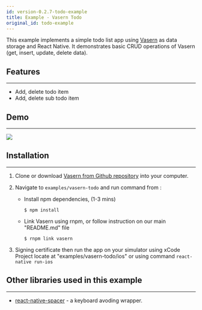```yaml
---
id: version-0.2.7-todo-example
title: Example - Vasern Todo
original_id: todo-example
---
```


This example implements a simple todo list app using [Vasern](https://github.com/ambistudio/vasern)  as data storage and React Native.
It demonstrates basic CRUD operations of Vasern (get, insert, update, delete data).

## Features

---

- Add, delete todo item
- Add, delete sub todo item

## Demo

---

![](https://media.giphy.com/media/3MdQ2n83c565RuHRlI/giphy.gif)


## Installation

---

1. Clone or download [Vasern from Github repository](https://github.com/ambistudio/vasern) into your computer.
2. Navigate to `examples/vasern-todo` and run command from :

    - Install npm dependencies, (1-3 mins)
        ```ssh
        $ npm install
        ```

    - Link Vasern using rnpm, or follow instruction on our main "README.md" file
        ```ssh
        $ rnpm link vasern
        ```

3. Signing certificate then run the app on your simulator using xCode Project locate at "examples/vasern-todo/ios" or using command `react-native run-ios`

## Other libraries used in this example

---

- [react-native-spacer](https://github.com/ambistudio/react-native-spacer) - a keyboard avoding wrapper.